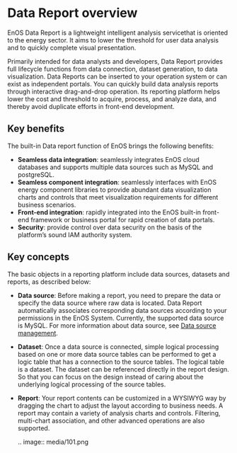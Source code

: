 # Data Report overview

EnOS Data Report is a lightweight intelligent analysis servicethat is oriented to the energy sector. It aims to lower the threshold for user data analysis and to quickly complete visual presentation.

Primarily intended for data analysts and developers, Data Report provides full lifecycle functions from data connection, dataset generation, to data visualization. Data Reports can be inserted to your operation system or can exist as independent portals. You can quickly build data analysis reports through interactive drag-and-drop operation. Its reporting platform helps lower the cost and threshold to acquire, process, and analyze data, and thereby avoid duplicate efforts in front-end development.

## Key benefits

The built-in Data report function of EnOS brings the following benefits:

- **Seamless data integration**: seamlessly integrates EnOS cloud databases and supports multiple data sources such as MySQL and postgreSQL.
- **Seamless component integration**: seamlessly interfaces with EnOS energy component libraries to provide abundant data visualization charts and controls that meet visualization requirements for different business scenarios.
- **Front-end integration**: rapidly integrated into the EnOS built-in front-end framework or business portal for rapid creation of data portals.
- **Security**: provide control over data security on the basis of the platform’s sound IAM authority system.

## Key concepts

The basic objects in a reporting platform include data sources, datasets and reports, as described below:

- **Data source**: Before making a report, you need to prepare the data or specify the data source where raw data is located. Data Report automatically associates corresponding data sources according to your permissions in the EnOS System. Currently, the supported data source is MySQL. For more information about data source, see [Data source management](https://docs.eniot.com/docs/offline-data/en/latest/data_source/datasource_overview.html).

- **Dataset**: Once a data source is connected, simple logical processing based on one or more data source tables can be performed to get a logic table that has a connection to the source tables. The logical table is a dataset. The dataset can be referenced directly in the report design. So that you can focus on the design instead of caring about the underlying logical processing of the source tables.

- **Report**: Your report contents can be customized in a WYSIWYG way by dragging the chart to adjust the layout according to business needs. A report may contain a variety of analysis charts and controls. Filtering, multi-chart association, and other advanced operations are also supported.

	.. image:: media/101.png

<!--end-->
